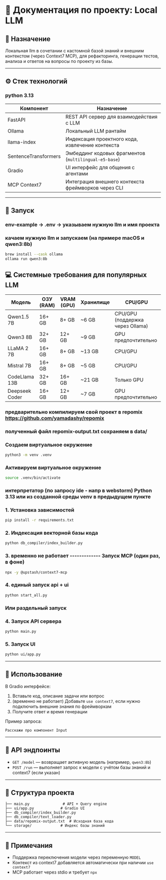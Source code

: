 # 📘 Документация по проекту: Local LLM 

## 🔧 Назначение

Локальная llm в сочетании с кастомной базой знаний и внешним контекстом (через Context7 MCP), для рефакторинга, генерации тестов, анализа и ответов на вопросы по проекту из базы.

---

## ⚙️ Стек технологий

### python 3.13

| Компонент            | Назначение                                            |
| -------------------- | ----------------------------------------------------- |
| FastAPI              | REST API сервер для взаимодействия с LLM              |
| Ollama               | Локальный LLM рантайм              |
| llama-index          | Индексация проектного кода, извлечение контекста      |
| SentenceTransformers | Эмбеддинг кодовых фрагментов (`multilingual-e5-base`) |
| Gradio               | UI интерфейс для общения с агентами                   |
| MCP Context7         | Интеграция внешнего контекста фреймворков через CLI   |

---

## 🚀 Запуск

### env-example -> .env -> указываем нужную llm и имя проекта

### качаем нужную llm и запускаем (на примере macOS и qwen3:8b)
```bash 
brew install --cask ollama
ollama run qwen3:8b
```

## 💻 Системные требования для популярных LLM

| Модель         | ОЗУ (RAM) | VRAM (GPU) | Хранилище | CPU/GPU                          |
| -------------- | --------- | ---------- | --------- | -------------------------------- |
| Qwen1.5 7B     | 16+ GB    | 8+ GB      | \~6 GB    | CPU/GPU (поддержка через Ollama) |
| Qwen3 8B       | 32+ GB    | 12+ GB     | \~9 GB    | GPU предпочтительно              |
| LLaMA 2 7B     | 16+ GB    | 8+ GB      | \~13 GB   | CPU/GPU                          |
| Mistral 7B     | 16+ GB    | 8+ GB      | \~5 GB    | CPU/GPU                          |
| CodeLlama 13B  | 32+ GB    | 16+ GB     | \~21 GB   | Только GPU                       |
| Deepseek Coder | 16+ GB    | 12+ GB     | \~7 GB    | GPU предпочтительно              |


### предварительно компилируем свой проект в repomix https://github.com/yamadashy/repomix

### полученный файл repomix-output.txt сохраняем в data/

### Создаем виртуальное окружение
```bash 
python3 -m venv .venv
```

### Активируем виртуальное окружение

```bash 
source .venv/bin/activate
```

### интерпретатор (по запросу ide - напр в webstorm) Python 3.13 или из созданной среды venv в предыдущем пункте

### 1. Установка зависимостей

```bash
pip install -r requirements.txt
```

### 2. Индексация векторной базы кода

```bash
python db_compiler/index_builder.py
```

### 3. временно не работает  ------------- Запуск MCP (один раз, в фоне)

```bash
npx -y @upstash/context7-mcp
```

### 4. единый запуск api + ui 
```bash
python start_all.py
```
### Или раздельный запуск

### 4. Запуск API сервера

```bash
python main.py
```

### 5. Запуск UI

```bash
python ui/app.py
```

---

## 🧠 Использование

В Gradio интерфейсе:

1. Вставьте код, описание задачи или вопрос
2. (временно не работает) Добавьте `use context7`, если нужно подключить внешние знания по фреймворкам
3. Получите ответ и время генерации

Пример запроса:

```
Расскажи про компонент Input
```

---

## 📡 API эндпоинты

* `GET /model` — возвращает активную модель (например, `qwen3:8b`)
* `POST /run` — выполняет запрос к модели с учётом базы знаний и context7 (если указан)

---

## 📂 Структура проекта

```
├── main.py               # API + Query engine
├── ui/app.py            # Gradio UI
├── db_compiler/index_builder.py
├── db_compiler/text_loader.py
├── data/repomix-output.txt  # Исходная база кода
└── storage/             # Индекс базы знаний
```

---

## 📝 Примечания

* Поддержка переключения модели через переменную `MODEL`
* Контекст из context7 добавляется автоматически при наличии `use context7`
* MCP работает через stdio и требует `npx`

